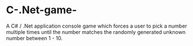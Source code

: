 # C-.Net-game-
A C# / .Net application console game which forces a user to pick a number multiple times until the number matches the randomly generated unknown number between 1 - 10.
